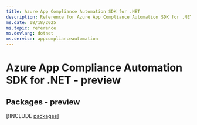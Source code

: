 ```yaml
---
title: Azure App Compliance Automation SDK for .NET
description: Reference for Azure App Compliance Automation SDK for .NET
ms.date: 08/18/2025
ms.topic: reference
ms.devlang: dotnet
ms.service: appcomplianceautomation
---
```

# Azure App Compliance Automation SDK for .NET - preview
## Packages - preview
[!INCLUDE [packages](app-compliance-automation-index.md)]